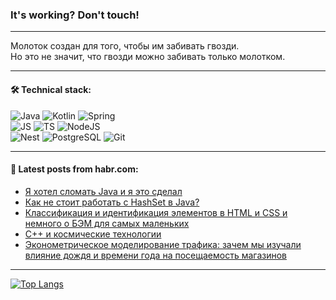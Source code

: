 ### It's working? Don't touch!

---
Молоток создан для того, чтобы им забивать гвозди. <br>
Но это не значит, что гвозди можно забивать только молотком.

---

#### 🛠️ Technical stack:

![Java](https://img.shields.io/badge/Java-informational?logo=Oracle&style=flat&logoColor=white&color=FF4500)
![Kotlin](https://img.shields.io/badge/Kotlin-informational?logo=Kotlin&style=flat&logoColor=white&color=774D97)
![Spring](https://img.shields.io/badge/SpringBoot-informational?logo=SpringBoot&style=flat&logoColor=white&color=6DB33F) <br>
![JS](https://img.shields.io/badge/JS-informational?logo=javaScript&style=flat&logoColor=black&color=F7Df1E)
![TS](https://img.shields.io/badge/TypeScript-informational?logo=typeScript&style=flat&logoColor=black&color=0667A8)
![NodeJS](https://img.shields.io/badge/NodeJS-informational?logo=node.js&style=flat&logoColor=white&color=70A760) <br>
![Nest](https://img.shields.io/badge/NestJS-informational?logo=NestJS&style=flat&logoColor=white&color=E0234E)
![PostgreSQL](https://img.shields.io/badge/PostgreSQL-informational?logo=PostgreSQL&style=flat&logoColor=white&color=DAA520)
![Git](https://img.shields.io/badge/Git-informational?logo=git&style=flat&logoColor=white&color=778899)

___

#### 💬 Latest posts from habr.com:

<!-- BLOG-POST-LIST:START -->
- [Я хотел сломать Java и я это сделал](https://habr.com/ru/articles/767114/?utm_source=habrahabr&utm_medium=rss&utm_campaign=767114)
- [Как не стоит работать с HashSet в Java?](https://habr.com/ru/articles/767088/?utm_source=habrahabr&utm_medium=rss&utm_campaign=767088)
- [Классификация и идентификация элементов в HTML и CSS и немного о БЭМ для самых маленьких](https://habr.com/ru/articles/767086/?utm_source=habrahabr&utm_medium=rss&utm_campaign=767086)
- [C++ и космические технологии](https://habr.com/ru/articles/766976/?utm_source=habrahabr&utm_medium=rss&utm_campaign=766976)
- [Эконометрическое моделирование трафика: зачем мы изучали влияние дождя и времени года на посещаемость магазинов](https://habr.com/ru/companies/X5Tech/articles/767074/?utm_source=habrahabr&utm_medium=rss&utm_campaign=767074)
<!-- BLOG-POST-LIST:END -->

---
[![Top Langs](https://github-readme-stats-git-master-advtsetting-gmailcom.vercel.app/api/top-langs/?username=zloylis&langs_count=10&hide_title=false&title_color=e6edf3&size_weight=0.5&count_weight=0.5&layout=compact&hide_border=true&theme=dracula)](https://github.com/zloylis)

<!-- ![GitHub stats](https://github-readme-stats-git-master-advtsetting-gmailcom.vercel.app/api?username=zloylis&show_icons=true&hide_border=true&theme=dracula&hide_title=true&include_all_commits=true&count_private=true&hide=contribs&hide_rank=true) -->

